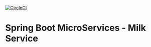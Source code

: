 [![CircleCI](https://circleci.com/gh/muhamedsuhail/springBoot-MilkService/tree/main.svg?style=svg)](https://circleci.com/gh/muhamedsuhail/springBoot-MilkService/tree/main)
# Spring Boot MicroServices - Milk Service

